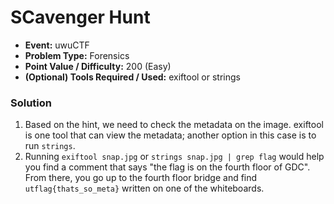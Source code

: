 # SCavenger Hunt
* **Event:** uwuCTF
* **Problem Type:** Forensics
* **Point Value / Difficulty:** 200 (Easy)
* **(Optional) Tools Required / Used:** exiftool or strings 

### Solution
1) Based on the hint, we need to check the metadata on the image. exiftool is one tool that can view the metadata; another option in this case is to run `strings`.
2) Running `exiftool snap.jpg` or `strings snap.jpg | grep flag` would help you find a comment that says "the flag is on the fourth floor of GDC". From there, you go up to the fourth floor bridge and find `utflag{thats_so_meta}` written on one of the whiteboards.
